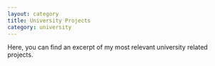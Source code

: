 ```yaml
---
layout: category
title: University Projects
category: university
---
```


Here, you can find an excerpt of my most relevant university related projects.